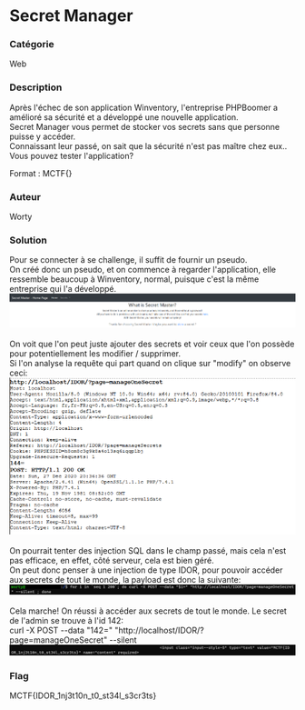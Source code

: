 # Secret Manager

### Catégorie

Web

### Description

Après l'échec de son application Winventory, l'entreprise PHPBoomer a amélioré sa sécurité et a développé une nouvelle application.<br/>
Secret Manager vous permet de stocker vos secrets sans que personne puisse y accéder.<br/>
Connaissant leur passé, on sait que la sécurité n'est pas maître chez eux..<br/>
Vous pouvez tester l'application?

Format : MCTF{}

### Auteur 

Worty

### Solution

Pour se connecter à se challenge, il suffit de fournir un pseudo.<br/>
On créé donc un pseudo, et on commence à regarder l'application, elle ressemble beaucoup à Winventory, normal, puisque c'est la même entreprise qui l'a développé.<br/>
![alt](mainpage.png)
<br/><br/>
On voit que l'on peut juste ajouter des secrets et voir ceux que l'on possède pour potentiellement les modifier / supprimer.<br/>
Si l'on analyse la requête qui part quand on clique sur "modify" on observe ceci:<br/>
![alt](request.png)
<br/><br/>
On pourrait tenter des injection SQL dans le champ passé, mais cela n'est pas efficace, en effet, côté serveur, cela est bien géré.<br/>
On peut donc penser à une injection de type IDOR, pour pouvoir accéder aux secrets de tout le monde, la payload est donc la suivante:<br/>
![alt](payload.png)
<br/><br/>
Cela marche! On réussi à accéder aux secrets de tout le monde. Le secret de l'admin se trouve à l'id 142:<br/>
curl -X POST --data "142=" "http://localhost/IDOR/?page=manageOneSecret" --silent<br/>
![alt](flag.png)

### Flag

MCTF{IDOR_1nj3t10n_t0_st34l_s3cr3ts}